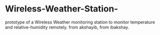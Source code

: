 # Wireless-Weather-Station-
prototype of a Wireless Weather monitoring station to monitor temperature and relative-humidity remotely. from akshayib, from ibakshay. 
